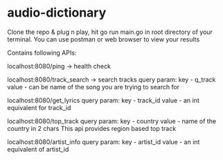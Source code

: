 # audio-dictionary

Clone the repo & plug n play, hit go run main.go in root directory of your terminal.
You can use postman or web browser to view your results

Contains following APIs:

localhost:8080/ping -> health check

localhost:8080/track_search -> search tracks
query param:
key   - q_track
value - can be name of the song you are trying to search for

localhost:8080/get_lyrics
query param:
key   - track_id
value -  an int equivalent for track_id

localhost:8080/top_track
query param:
key   - country
value - name of the country in 2 chars
This api provides region based top track

localhost:8080/artist_info
query param:
key - artist_id
value - an int equivalent of artist_id